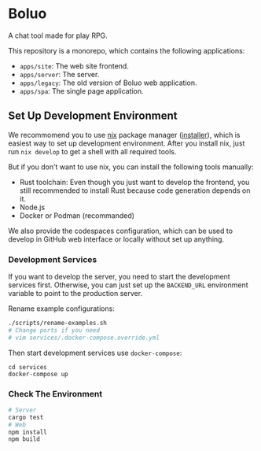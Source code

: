 # Boluo

A chat tool made for play RPG.

This repository is a monorepo, which contains the following applications:

- `apps/site`: The web site frontend.
- `apps/server`: The server.
- `apps/legacy`: The old version of Boluo web application.
- `apps/spa`: The single page application.

## Set Up Development Environment

We recommomend you to use [nix](https://nixos.org/) package manager ([installer](https://github.com/DeterminateSystems/nix-installer)), which is easiest way to set up development environment. After you install nix, just run `nix develop` to get a shell with all required tools.

But if you don't want to use nix, you can install the following tools manually:

- Rust toolchain: Even though you just want to develop the frontend, you still recommended to install Rust because code generation depends on it.
- Node.js
- Docker or Podman (recommanded)

We also provide the codespaces configuration, which can be used to develop in GitHub web interface or locally without set up anything.

### Development Services

If you want to develop the server, you need to start the development services first. Otherwise, you can just set up the `BACKEND_URL` environment variable to point to the production server.

Rename example configurations:

```bash
./scripts/rename-examples.sh
# Change ports if you need
# vim services/.docker-compose.override.yml
```

Then start development services use `docker-compose`:

```base
cd services
docker-compose up
```

### Check The Environment

```bash
# Server
cargo test
# Web
npm install
npm build
```
